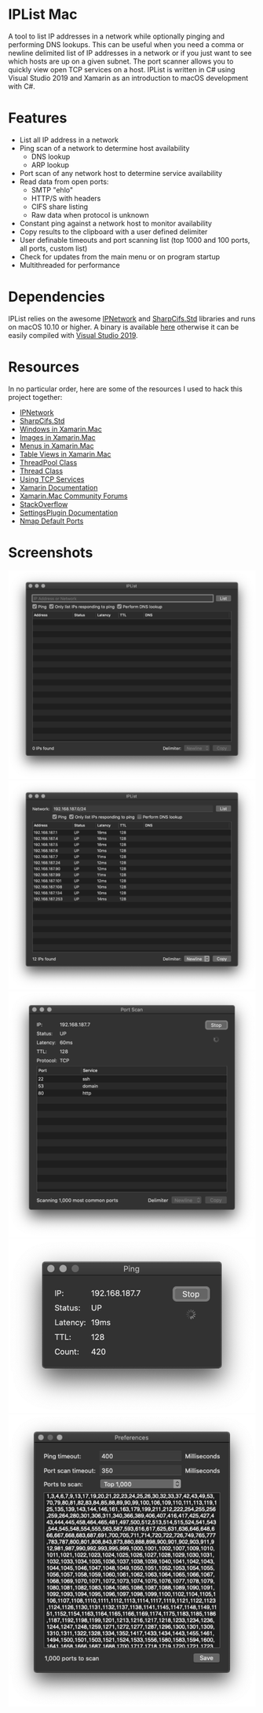 # IPList Mac
A tool to list IP addresses in a network while optionally pinging and performing DNS lookups. This can be useful when you need a comma or newline delimited list of IP addresses in a network or if you just want to see which hosts are up on a given subnet. The port scanner allows you to quickly view open TCP services on a host. IPList is written in C# using Visual Studio 2019 and Xamarin as an introduction to macOS development with C#.

# Features
* List all IP address in a network
* Ping scan of a network to determine host availability
  * DNS lookup
  * ARP lookup
* Port scan of any network host to determine service availability
* Read data from open ports:
  * SMTP "ehlo"
  * HTTP/S with headers
  * CIFS share listing
  * Raw data when protocol is unknown
* Constant ping against a network host to monitor availability
* Copy results to the clipboard with a user defined delimiter
* User definable timeouts and port scanning list (top 1000 and 100 ports, all ports, custom list)
* Check for updates from the main menu or on program startup
* Multithreaded for performance

# Dependencies
IPList relies on the awesome [IPNetwork](https://github.com/lduchosal/ipnetwork) and [SharpCifs.Std]() libraries and runs on macOS 10.10 or higher. A binary is available [here](https://github.com/mcherry/IPList.macOS/raw/master/Binary/IPList.app.tgz) otherwise it can be easily compiled with [Visual Studio 2019](https://visualstudio.microsoft.com/vs/).

# Resources
In no particular order, here are some of the resources I used to hack this project together:
* [IPNetwork](https://github.com/lduchosal/ipnetwork)
* [SharpCifs.Std](http://sharpcifsstd.dobes.jp)
* [Windows in Xamarin.Mac](https://docs.microsoft.com/en-us/xamarin/mac/user-interface/window)
* [Images in Xamarin.Mac](https://docs.microsoft.com/en-us/xamarin/mac/app-fundamentals/image)
* [Menus in Xamarin.Mac](https://docs.microsoft.com/en-us/xamarin/mac/user-interface/menu)
* [Table Views in Xamarin.Mac](https://docs.microsoft.com/en-us/xamarin/mac/user-interface/table-view)
* [ThreadPool Class](https://docs.microsoft.com/en-us/dotnet/api/system.threading.threadpool?view=netframework-4.8)
* [Thread Class](https://docs.microsoft.com/en-us/dotnet/api/system.threading.thread?view=netframework-4.8)
* [Using TCP Services](https://docs.microsoft.com/en-us/dotnet/framework/network-programming/using-tcp-services)
* [Xamarin Documentation](https://docs.microsoft.com/en-us/xamarin/)
* [Xamarin.Mac Community Forums](https://forums.xamarin.com/categories/xamarin-mac)
* [StackOverflow](https://stackoverflow.com/questions/tagged/xamarin)
* [SettingsPlugin Documentation](https://github.com/jamesmontemagno/SettingsPlugin/tree/master/docs)
* [Nmap Default Ports](https://nullsec.us/top-1-000-tcp-and-udp-ports-nmap-default/)

# Screenshots
![Screenshot](https://github.com/mcherry/IPList.macOS/blob/master/Screenshots/012.png?raw=true "Screenshot 1")
![Screenshot](https://github.com/mcherry/IPList.macOS/blob/master/Screenshots/009.png?raw=true "Screenshot 2")
![Screenshot](https://github.com/mcherry/IPList.macOS/blob/master/Screenshots/0010.png?raw=true "Screenshot 3")
![Screenshot](https://github.com/mcherry/IPList.macOS/blob/master/Screenshots/0011.png?raw=true "Screenshot 4")
![Screenshot](https://github.com/mcherry/IPList.macOS/blob/master/Screenshots/014.png?raw=true "Screenshot 5")
